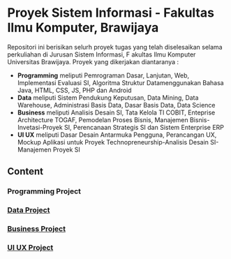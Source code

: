 # Proyek Sistem Informasi - Fakultas Ilmu Komputer, Brawijaya
Repositori ini berisikan selurh proyek tugas yang telah diselesaikan selama perkuliahan di Jurusan Sistem Informasi, F
akultas Ilmu Komputer Universitas Brawijaya. Proyek yang dikerjakan diantaranya :
- <b>Programming</b> meliputi Pemrograman Dasar, Lanjutan, Web, Implementasi Evaluasi SI, Algoritma Struktur Datamenggunakan Bahasa Java, HTML, CSS, JS, PHP dan Android
- <b>Data</b> meliputi Sistem Pendukung Keputusan, Data Mining, Data Warehouse, Administrasi Basis Data, Dasar Basis Data, Data Science
- <b>Business</b> meliputi Analisis Desain SI, Tata Kelola TI COBIT, Enteprise Architecture TOGAF, Pemodelan Proses Bisnis, Manajemen Bisnis-Invetasi-Proyek SI, Perencanaan Strategis SI dan Sistem Enterprise ERP
- <b>UI UX</b> meliputi Dasar Desain Antarmuka Pengguna, Perancangan UX, Mockup Aplikasi untuk Proyek Technopreneurship-Analisis Desain SI-Manajemen Proyek SI 

## Content 
### Programming Project

### [Data Project](https://github.com/nandanarifqii/ALL-ProjectKuliah/tree/main/DataProject)

### [Business Project](https://github.com/nandanarifqii/ALL-ProjectKuliah/tree/main/BusinessProject)

### [UI UX Project](https://github.com/nandanarifqii/ALL-ProjectKuliah/tree/main/UIUXProject)
